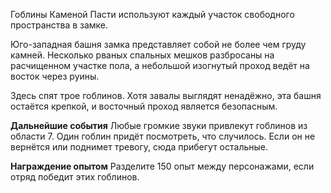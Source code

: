 Гоблины Каменой Пасти используют каждый участок свободного пространства в замке.

Юго-западная башня замка представляет собой не более чем груду камней. Несколько рваных спальных мешков разбросаны на расчищенном участке пола, а небольшой изогнутый проход ведёт на восток через руины.

Здесь спят трое гоблинов. Хотя завалы выглядят ненадёжно, эта башня остаётся крепкой, и восточный проход является безопасным.

**Дальнейшие события** Любые громкие звуки привлекут гоблинов из области 7. Один гоблин придёт посмотреть, что случилось. Если он не вернётся или поднимет тревогу, сюда прибегут остальные.

**Награждение опытом** Разделите 150 опыт между персонажами, если отряд победит этих гоблинов.